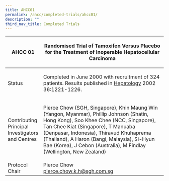 ```yaml
---
title: AHCC01
permalink: /ahcc/completed-trials/ahcc01/
description: ""
third_nav_title: Completed Trials
---
```

<table>
   <thead>
      <tr>
         <th width="21%"><strong>AHCC 01</strong></th>
         <th>
            <p><strong>Randomised Trial of Tamoxifen Versus Placebo for the Treatment of Inoperable Hepatocellular Carcinoma</strong></p>
         </th>
      </tr>
   </thead>
   <tbody>
      <tr>
         <td>Status</td>
         <td>
            <p>Completed in June 2000 with recruitment of 324 patients. Results published in <u>Hepatology</u> 2002 36:1221-1226.</p>
         </td>
      </tr>
      <tr>
         <td>Contributing Principal Investigators and Centres</td>
         <td>
            <p>Pierce Chow (SGH, Singapore), Khin Maung Win (Yangon, Myanmar), Phillip Johnson (Shatin, Hong Kong), Soo Khee Chee (NCC, Singapore), Tan Chee Kiat (Singapore), T Manuaba (Denpasar, Indonesia), Thiravud Khuhaprema (Thailand), A Haron (Bangi, Malaysia), Si-Hyun Bae (Korea), J Cebon (Australia), M Findlay (Wellington, New Zealand)</p>
         </td>
      </tr>
      <tr>
         <td>Protocol Chair</td>
         <td>Pierce Chow <br> <a href="mailto:pierce.chow.k.h@sgh.com.sg">pierce.chow.k.h@sgh.com.sg</a></td>
      </tr>
   </tbody>
</table>